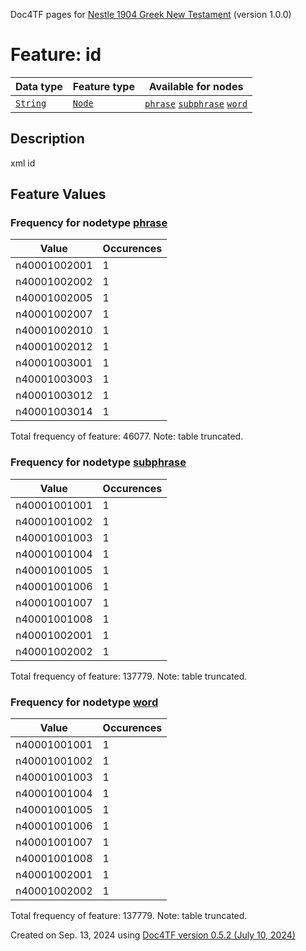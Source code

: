 Doc4TF pages for [Nestle 1904 Greek New Testament](https://github.com/saulocantanhede/tfgreek2/releases/download/1.0.0/tf-1.0.0.zip) (version 1.0.0)
# Feature: id
Data type|Feature type|Available for nodes
---|---|---
[`String`](featuresbydatatype.md#string)|[`Node`](featuresbytype.md#node)| [`phrase`](featuresbynodetype.md#phrase)  [`subphrase`](featuresbynodetype.md#subphrase)  [`word`](featuresbynodetype.md#word) 
## Description
xml id
## Feature Values
### Frequency for nodetype [phrase](featuresbynodetype.md#phrase)
Value|Occurences
---|---
n40001002001|1
n40001002002|1
n40001002005|1
n40001002007|1
n40001002010|1
n40001002012|1
n40001003001|1
n40001003003|1
n40001003012|1
n40001003014|1

Total frequency of feature: 46077. Note: table truncated.
 ### Frequency for nodetype [subphrase](featuresbynodetype.md#subphrase)
Value|Occurences
---|---
n40001001001|1
n40001001002|1
n40001001003|1
n40001001004|1
n40001001005|1
n40001001006|1
n40001001007|1
n40001001008|1
n40001002001|1
n40001002002|1

Total frequency of feature: 137779. Note: table truncated.
 ### Frequency for nodetype [word](featuresbynodetype.md#word)
Value|Occurences
---|---
n40001001001|1
n40001001002|1
n40001001003|1
n40001001004|1
n40001001005|1
n40001001006|1
n40001001007|1
n40001001008|1
n40001002001|1
n40001002002|1

Total frequency of feature: 137779. Note: table truncated.
  

Created on Sep. 13, 2024 using [Doc4TF version 0.5.2 (July 10, 2024)](https://github.com/tonyjurg/Doc4TF/blob/main/CreateFeatureDoc.ipynb) 